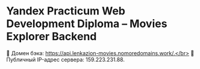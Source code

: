 # Yandex Practicum Web Development Diploma – Movies Explorer Backend

:round_pushpin: Домен бэка: https://api.lenkazion-movies.nomoredomains.work/.</br> 
:round_pushpin: Публичный IP-адрес сервера: 159.223.231.88.
